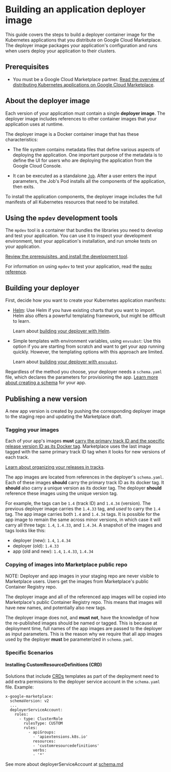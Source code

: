 # Building an application deployer image

This guide covers the steps to build a deployer container image for the Kubernetes
applications that you distribute on Google Cloud Marketplace.
The deployer image packages your application's configuration and runs
when users deploy your application to their clusters.

## Prerequisites

* You must be a Google Cloud Marketplace partner.
  [Read the overview of distributing Kubernetes applications on Google Cloud Marketplace](https://cloud.google.com/marketplace/docs/partners/kubernetes-solutions/).

## About the deployer image

Each version of your application must contain a single **deployer image**. The
deployer image includes references to other container images that your
application uses at runtime.

The deployer image is a Docker container image that has these characteristics:

- The file system contains metadata files that define various aspects
  of deploying the application. One important purpose of the metadata
  is to define the UI for users who are deploying the application from the
  Google Cloud Console.

- It can be executed as a standalone
  [`Job`](https://kubernetes.io/docs/concepts/workloads/controllers/jobs-run-to-completion/).
  After a user enters the input parameters, the Job's Pod installs all the
  components of the application, then exits.

To install the application components, the deployer image includes the
full manifests of all Kubernetes resources that need to be installed.

## Using the `mpdev` development tools

The `mpdev` tool is a container that bundles the libraries you need to develop
and test your application. You can use it to inspect your development
environment, test your application's installation, and run smoke tests
on your application.

[Review the prerequisites, and install the development tool](tool-prerequisites.md).

For information on using `mpdev` to test your application, read the
[`mpdev` reference](mpdev-references.md).

## Building your deployer

First, decide how you want to create your Kubernetes application manifests:

- [Helm](https://helm.sh): Use Helm if you have existing charts that you want
  to import. Helm also offers a powerful templating framework, but might be
  difficult to learn.

    Learn about [building your deployer with Helm](building-deployer-helm.md).

- Simple templates with environment variables, using `envsubst`: Use this
  option if you are starting from scratch and want to get your app running
  quickly. However, the templating options with this approach are limited.

    Learn about [building your deployer with `envsubst`](building-deployer-envsubst.md).

Regardless of the method you choose, your deployer needs a `schema.yaml` file,
which declares the parameters for provisioning the app.
[Learn more about creating a schema](schema.md) for your app.

## Publishing a new version

A new app version is created by pushing the corresponding deployer image to the
staging repo and updating the Marketplace draft.

### Tagging your images

Each of your app's images **must**
[carry the primary track ID and the specific release version ID as its Docker tag](schema.md#required-published-version).
Marketplace uses the last image tagged with the same primary track ID tag when it
looks for new versions of each track.

[Learn about organizing your releases in tracks](https://cloud.google.com/marketplace/docs/partners/kubernetes-solutions/set-up-environment#organize-images).

The app images are located from references in the deployer's `schema.yaml`.
Each of these images **should** carry the primary track ID as its docker tag.
It **should** also carry a unique version as its docker tag. The deployer
**should** reference these images using the unique version tag.

For example, the tags can be `1.4` (track ID) and `1.4.34` (version). The previous
deployer image carries the `1.4.33` tag, and _used_ to carry the `1.4` tag.
The app image carries both `1.4` and `1.4.34` tags. It is possible for the
app image to remain the same across minor versions, in which case it will
carry all three tags: `1.4`, `1.4.33`, and `1.4.34`.
A snapshot of the images and tags looks like this:
- deployer (new): `1.4`, `1.4.34`
- deployer (old): `1.4.33`
- app (old and new): `1.4`, `1.4.33`, `1.4.34`

### Copying of images into Marketplace public repo

NOTE: Deployer and app images in your staging repo are never visible to
Marketplace users. Users get the images from Marketplace's public Container
Registry repo.

The deployer image and all of the referenced app images will be copied
into Marketplace's public Container Registry repo. This means that
images will have new names, and potentially also new tags.

The deployer image does not, and **must not**, have the knowledge of how the
re-published images should be named or tagged. This is because at deployment
time, full names of the app images are passed to the deployer as input
parameters. This is the reason why we require that all app images used by the
deployer **must** be parameterized in `schema.yaml`.

### Specific Scenarios

#### Installing CustomResourceDefinitions (CRD)

Solutions that include [CRDs](https://kubernetes.io/docs/concepts/extend-kubernetes/api-extension/custom-resources/)
templates as part of the deployment need to add extra permissions to the deployer
service account in the `schema.yaml` file. Example:

```
x-google-marketplace:
  schemaVersion: v2
  ...
  deployerServiceAccount:
    roles:
      - type: ClusterRole
        rulesType: CUSTOM
        rules:
          - apiGroups:
            - 'apiextensions.k8s.io'
            resources:
            - 'customresourcedefinitions'
            verbs:
            - '*'
```

See more about deployerServiceAccount at [schema.md](schema.md#deployerserviceaccount)